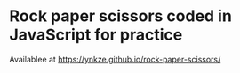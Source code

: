 # Rock paper scissors coded in JavaScript for practice
Availablee at https://ynkze.github.io/rock-paper-scissors/
